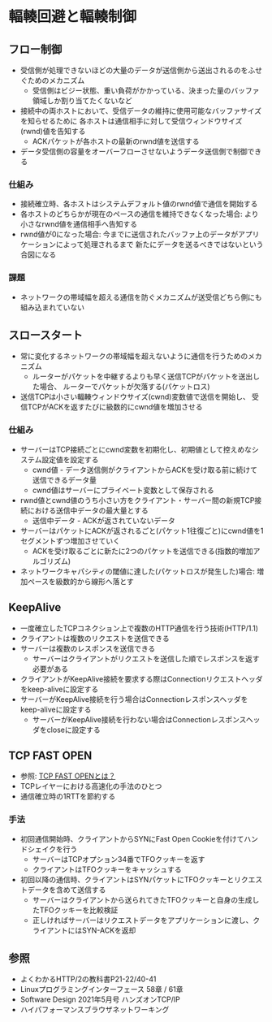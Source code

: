 # 輻輳回避と輻輳制御
## フロー制御
- 受信側が処理できないほどの大量のデータが送信側から送出されるのをふせぐためのメカニズム
  - 受信側はビジー状態、重い負荷がかかっている、決まった量のバッファ領域しか割り当てたくないなど
- 接続中の両ホストにおいて、受信データの維持に使用可能なバッファサイズを知らせるために
  各ホストは通信相手に対して受信ウィンドウサイズ(rwnd)値を告知する
  - ACKパケットが各ホストの最新のrwnd値を送信する
- データ受信側の容量をオーバーフローさせないようデータ送信側で制御できる

### 仕組み
- 接続確立時、各ホストはシステムデフォルト値のrwnd値で通信を開始する
- 各ホストのどちらかが現在のペースの通信を維持できなくなった場合:
  より小さなrwnd値を通信相手へ告知する
- rwnd値が0になった場合:
  今までに送信されたバッファ上のデータがアプリケーションによって処理されるまで
  新たにデータを送るべきではないという合図になる

### 課題
- ネットワークの帯域幅を超える通信を防ぐメカニズムが送受信どちら側にも組み込まれていない

## スロースタート
- 常に変化するネットワークの帯域幅を超えないように通信を行うためのメカニズム
  - ルーターがパケットを中継するよりも早く送信TCPがパケットを送出した場合、
    ルーターでパケットが欠落する(パケットロス)
- 送信TCPは小さい輻輳ウィンドウサイズ(cwnd)変数値で送信を開始し、
  受信TCPがACKを返すたびに級数的にcwnd値を増加させる

### 仕組み
- サーバーはTCP接続ごとにcwnd変数を初期化し、初期値として控えめなシステム設定値を設定する
  - cwnd値 - データ送信側がクライアントからACKを受け取る前に続けて送信できるデータ量
  - cwnd値はサーバーにプライベート変数として保存される
- rwnd値とcwnd値のうち小さい方をクライアント・サーバー間の新規TCP接続における送信中データの最大量とする
  - 送信中データ - ACKが返されていないデータ
- サーバーはパケットにACKが返されるごと(パケット1往復ごと)にcwnd値を1セグメントずつ増加させていく
  - ACKを受け取るごとに新たに2つのパケットを送信できる(指数的増加アルゴリズム)
- ネットワークキャパシティの閾値に達した(パケットロスが発生した)場合:
  増加ペースを級数的から線形へ落とす

## KeepAlive
- 一度確立したTCPコネクション上で複数のHTTP通信を行う技術(HTTP/1.1)
- クライアントは複数のリクエストを送信できる
- サーバーは複数のレスポンスを送信できる
  - サーバーはクライアントがリクエストを送信した順でレスポンスを返す必要がある
- クライアントがKeepAlive接続を要求する際はConnectionリクエストヘッダをkeep-aliveに設定する
- サーバーがKeepAlive接続を行う場合はConnectionレスポンスヘッダをkeep-aliveに設定する
  - サーバーがKeepAlive接続を行わない場合はConnectionレスポンスヘッダをcloseに設定する

## TCP FAST OPEN
- 参照: [TCP FAST OPENとは？](https://blog.redbox.ne.jp/tcp-fast-open-cdn.html)
- TCPレイヤーにおける高速化の手法のひとつ
- 通信確立時の1RTTを節約する

### 手法
- 初回通信開始時、クライアントからSYNにFast Open Cookieを付けてハンドシェイクを行う
  - サーバーはTCPオプション34番でTFOクッキーを返す
  - クライアントはTFOクッキーをキャッシュする
- 初回以降の通信時、クライアントはSYNパケットにTFOクッキーとリクエストデータを含めて送信する
  - サーバーはクライアントから送られてきたTFOクッキーと自身の生成したTFOクッキーを比較検証
  - 正しければサーバーはリクエストデータをアプリケーションに渡し、クライアントにはSYN-ACKを返却

## 参照
- よくわかるHTTP/2の教科書P21-22/40-41
- Linuxプログラミングインターフェース 58章 / 61章
- Software Design 2021年5月号 ハンズオンTCP/IP
- ハイパフォーマンスブラウザネットワーキング
